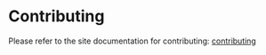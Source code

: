 # Contributing

Please refer to the site documentation for contributing: [contributing](docs/content/en/contributing/_index.md)